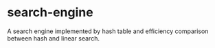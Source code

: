 # search-engine
A search engine implemented by hash table and efficiency comparison between hash and linear search.
